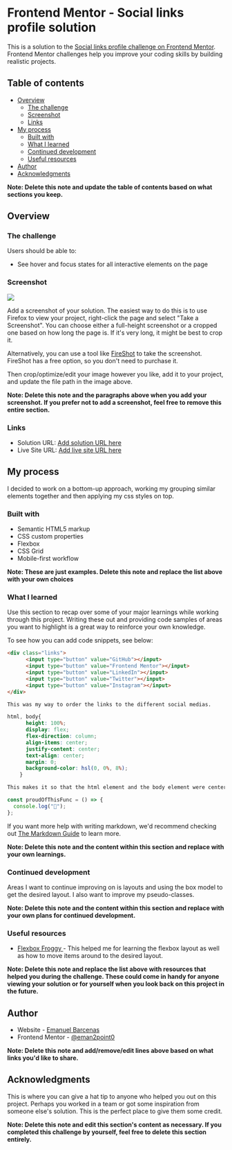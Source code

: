 # Frontend Mentor - Social links profile solution

This is a solution to the [Social links profile challenge on Frontend Mentor](https://www.frontendmentor.io/challenges/social-links-profile-UG32l9m6dQ). Frontend Mentor challenges help you improve your coding skills by building realistic projects.

## Table of contents

- [Overview](#overview)
  - [The challenge](#the-challenge)
  - [Screenshot](#screenshot)
  - [Links](#links)
- [My process](#my-process)
  - [Built with](#built-with)
  - [What I learned](#what-i-learned)
  - [Continued development](#continued-development)
  - [Useful resources](#useful-resources)
- [Author](#author)
- [Acknowledgments](#acknowledgments)

**Note: Delete this note and update the table of contents based on what sections you keep.**

## Overview

### The challenge

Users should be able to:

- See hover and focus states for all interactive elements on the page

### Screenshot

![](./screenshot.jpg)

Add a screenshot of your solution. The easiest way to do this is to use Firefox to view your project, right-click the page and select "Take a Screenshot". You can choose either a full-height screenshot or a cropped one based on how long the page is. If it's very long, it might be best to crop it.

Alternatively, you can use a tool like [FireShot](https://getfireshot.com/) to take the screenshot. FireShot has a free option, so you don't need to purchase it.

Then crop/optimize/edit your image however you like, add it to your project, and update the file path in the image above.

**Note: Delete this note and the paragraphs above when you add your screenshot. If you prefer not to add a screenshot, feel free to remove this entire section.**

### Links

- Solution URL: [Add solution URL here](https://your-solution-url.com)
- Live Site URL: [Add live site URL here](https://your-live-site-url.com)

## My process

I decided to work on a bottom-up approach, working my grouping similar elements together and then applying my css styles on top.

### Built with

- Semantic HTML5 markup
- CSS custom properties
- Flexbox
- CSS Grid
- Mobile-first workflow

**Note: These are just examples. Delete this note and replace the list above with your own choices**

### What I learned

Use this section to recap over some of your major learnings while working through this project. Writing these out and providing code samples of areas you want to highlight is a great way to reinforce your own knowledge.

To see how you can add code snippets, see below:

```html
<div class="links">
      <input type="button" value="GitHub"></input>
      <input type="button" value="Frontend Mentor"></input>
      <input type="button" value="LinkedIn"></input>
      <input type="button" value="Twitter"></input>
      <input type="button" value="Instagram"></input>
</div>

This was my way to order the links to the different social medias.
```

```css
html, body{
      height: 100%;
      display: flex;
      flex-direction: column;
      align-items: center;
      justify-content: center;
      text-align: center;
      margin: 0;
      background-color: hsl(0, 0%, 8%);
    }

This makes it so that the html element and the body element were centered in the middle of the screen.
```

```js
const proudOfThisFunc = () => {
  console.log("🎉");
};
```

If you want more help with writing markdown, we'd recommend checking out [The Markdown Guide](https://www.markdownguide.org/) to learn more.

**Note: Delete this note and the content within this section and replace with your own learnings.**

### Continued development

Areas I want to continue improving on is layouts and using the box model to get the desired layout. I also want to improve my pseudo-classes.

**Note: Delete this note and the content within this section and replace with your own plans for continued development.**

### Useful resources

- [Flexbox Froggy ](https://flexboxfroggy.com) - This helped me for learning the flexbox layout as well as how to move items around to the desired layout.

**Note: Delete this note and replace the list above with resources that helped you during the challenge. These could come in handy for anyone viewing your solution or for yourself when you look back on this project in the future.**

## Author

- Website - [Emanuel Barcenas](https://www.github.com/eman2point0)
- Frontend Mentor - [@eman2point0](https://www.frontendmentor.io/profile/eman2point0)

**Note: Delete this note and add/remove/edit lines above based on what links you'd like to share.**

## Acknowledgments

This is where you can give a hat tip to anyone who helped you out on this project. Perhaps you worked in a team or got some inspiration from someone else's solution. This is the perfect place to give them some credit.

**Note: Delete this note and edit this section's content as necessary. If you completed this challenge by yourself, feel free to delete this section entirely.**
